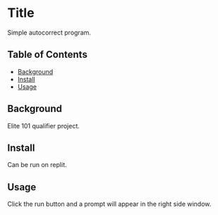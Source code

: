 # Title
Simple autocorrect program.
## Table of Contents
- [Background](#background)
- [Install](#install)
- [Usage](#usage)
## Background
Elite 101 qualifier project.
## Install
Can be run on replit.
## Usage
Click the run button and a prompt will appear in the right side window.
